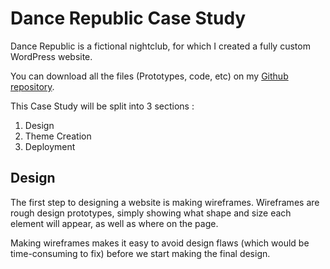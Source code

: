 # Dance Republic Case Study

Dance Republic is a fictional nightclub, for which I created a fully custom WordPress website.

You can download all the files (Prototypes, code, etc) on my [Github repository](#).

This Case Study will be split into 3 sections :

1. Design
2. Theme Creation
3. Deployment

## Design

The first step to designing a website is making wireframes. Wireframes are rough design prototypes, simply showing what shape and size each element will appear, as well as where on the page.

Making wireframes makes it easy to avoid design flaws (which would be time-consuming to fix) before we start making the final design.

